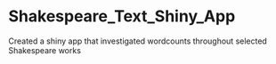 # Shakespeare_Text_Shiny_App
Created a shiny app that investigated wordcounts throughout selected Shakespeare works
